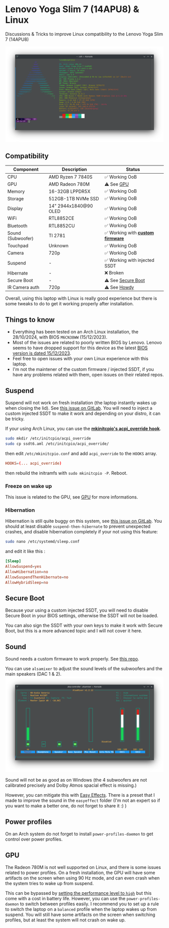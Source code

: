 # Lenovo Yoga Slim 7 (14APU8) & Linux

Discussions & Tricks to improve Linux compatibility to the Lenovo Yoga Slim 7 (14APU8)

![sysinfo](./.github/sysinfo.png)

## Compatibility

| Component | Description | Status |
| --- | --- | --- |
| CPU | AMD Ryzen 7 7840S | ✅ Working OoB |
| GPU | AMD Radeon 780M | ⚠️ See [GPU](#gpu) |
| Memory | 16-32GB LPPDR5X | ✅ Working OoB |
| Storage | 512GB-1TB NVMe SSD | ✅ Working OoB |
| Display | 14" 2944x1840@90 OLED | ✅ Working OoB |
| WiFi | RTL8852CE | ✅ Working OoB |
| Bluetooth | RTL8852CU | ✅ Working OoB |
| Sound (Subwoofer) | TI 2781  | ✅ Working with **[custom firmware](#sound)** |
| Touchpad | Unknown | ✅ Working OoB |
| Camera | 720p | ✅ Working OoB |
| Suspend | - | ✅ Working with injected SSDT |
| Hibernate | - | ❌ Broken |
| Secure Boot | - | ⚠️ See [Secure Boot](#secure-boot) |
| IR Camera auth | 720p | ⚠️ See [Howdy](https://github.com/boltgolt/howdy)

Overall, using this laptop with Linux is really good experience but there is some tweaks to do to get it working properly after installation.

## Things to know

- Everything has been tested on an Arch Linux installation, the 28/10/2024, with BIOS `M6CN38WW` (15/12/2023).
- Most of the issues are related to poorly written BIOS by Lenovo. Lenovo seems to have dropped support for this device as the latest [BIOS version is dated 15/12/2023](https://pcsupport.lenovo.com/fr/fr/products/laptops-and-netbooks/yoga-series/yoga-slim-7-14apu8/downloads/driver-list/component?name=BIOS&id=5AC6A815-321D-440E-8833-B07A93E0428C).
- Feel free to open issues with your own Linux experience with this laptop.
- I'm not the maintener of the custom firmware / injected SSDT, if you have any problems related with them, open issues on their related repos.

## Suspend

Suspend will not work on fresh installation (the laptop instantly wakes up when closing the lid). See [this issue on GitLab](https://gitlab.freedesktop.org/drm/amd/-/issues/2812).
You will need to inject a custom injected SSDT to make it work and depending on your distro, it can be tricky.

If your using Arch Linux, you can use the **[mkinitcpio's acpi_override hook](https://wiki.archlinux.org/title/DSDT#Using_mkinitcpio's_acpi_override_hook)**.

```bash
sudo mkdir /etc/initcpio/acpi_override
sudo cp ssdt6.aml /etc/initcpio/acpi_override/
```

then edit `/etc/mkinitcpio.conf` and add `acpi_override` to the `HOOKS` array.

```conf
HOOKS=(... acpi_override)
```

then rebuild the initramfs with `sudo mkinitcpio -P`.
Reboot.

### Freeze on wake up

This issue is related to the GPU, see [GPU](#gpu) for more informations.

### Hibernation

Hibernation is still quite buggy on this system, see [this issue on GitLab](https://gitlab.freedesktop.org/drm/amd/-/issues/3047).
You should at least disable `suspend-then-hibernate` to prevent unexpected crashes, and disable hibernation completely if your not using this feature:

```bash
sudo nano /etc/systemd/sleep.conf
```

and edit it like this :

```conf
[Sleep]
AllowSuspend=yes
AllowHibernation=no
AllowSuspendThenHibernate=no
AllowHybridSleep=no
```

## Secure Boot

Because your using a custom injected SSDT, you will need to disable Secure Boot in your BIOS settings, otherwise the SSDT will not be loaded.

You can also sign the SSDT with your own keys to make it work with Secure Boot, but this is a more advanced topic and I will not cover it here.

## Sound

Sound needs a custom firmware to work properly.
See [this repo](https://github.com/darinpp/yoga-slim-7).

You can use `alsamixer` to adjust the sound levels of the subwoofers and the main speakers (DAC 1 & 2).
![alsamixer](./.github/alsamixer.png)

Sound will not be as good as on Windows (the 4 subwoofers are not calibrated precisely and Dolby Atmos spacial effect is missing.)

However, you can mitigate this with [Easy Effects](https://github.com/wwmm/easyeffects).
There is a preset that I made to improve the sound in the `easyeffect` folder (I'm not an expert so if you want to make a better one, do not forget to share it :) )

## Power profiles

On an Arch system do not forget to install `power-profiles-daemon` to get control over power profiles.

## GPU

The Radeon 780M is not well supported on Linux, and there is some issues related to power profiles.
On a fresh installation, the GPU will have some artifacts on the screen when using 90 Hz mode, and can even crash when the system tries to wake up from suspend.

This can be bypassed by [setting the performance level to `high`](https://wiki.archlinux.org/title/AMDGPU#Screen_artifacts_and_frequency_problem) but this come with a cost in battery life.
However, you can use the `power-profiles-daemon` to switch between profiles easily.
I recommend you to set up a rule to switch the laptop on a `balanced` profile when the laptop wakes up from suspend. You will still have some artifacts on the screen when switching profiles, but at least the system will not crash on wake up.

